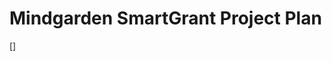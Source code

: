 # Mindgarden SmartGrant Project Plan

\[![![](mindgarden-smartgrant-timeline_files/figure-gfm/timelinechart-1.png)<!-- -->]('mindgarden-smartgrant-timeline_files/figure-gfm/timelinechart-1.png')\]
